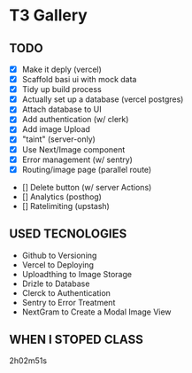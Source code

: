 # T3 Gallery

## TODO

- [X] Make it deply (vercel)
- [X] Scaffold basi ui with mock data
- [X] Tidy up build process
- [X] Actually set up a database (vercel postgres)
- [X] Attach database to UI
- [X] Add authentication (w/ clerk)
- [X] Add image Upload
- [X] "taint" (server-only)
- [X] Use Next/Image component
- [X] Error management (w/ sentry)
- [X] Routing/image page (parallel route)
- [] Delete button (w/ server Actions)
- [] Analytics (posthog)
- [] Ratelimiting (upstash)

## USED TECNOLOGIES

- Github to Versioning
- Vercel to Deploying
- Uploadthing to Image Storage
- Drizle to Database
- Clerck to Authentication
- Sentry to Error Treatment 
- NextGram to Create a Modal Image View

## WHEN I STOPED CLASS

2h02m51s